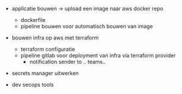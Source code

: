 - applicatie bouwen -> upload een image naar aws docker repo
	- dockerfile 
	- pipeline bouwen voor automatisch bouwen van image



- bouwen infra op aws met terraform
	- terraform configuratie
	- pipeline gitlab voor deployment van infra via terraform provider
		- notification sender to .. teams..


- secrets manager uitwerken

- dev secops tools